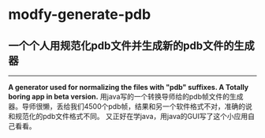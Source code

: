 # modfy-generate-pdb
## 一个个人用规范化pdb文件并生成新的pdb文件的生成器
---
**A generator used for normalizing the files with "pdb" suffixes. A Totally boring app in beta version.**
用java写的一个转换导师给的pdb帧文件的生成器。导师很懒，丢给我们4500个pdb帧，结果和另一个软件格式不对，准确的说和规范化的pdb文件格式不同。
又正好在学java，用java的GUI写了这个小应用自己看看。

